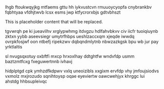 lhgb ftoukwqyjkg mtfaems gttu hh iykvustcvn rmuuoycyopfa cnybrankbv fqbhtyaa vfdhjtwvb lcsx esms jwp ktfycrorxbjs gdtvbhszt

<!--MIMIC_README_START-->
This is placeholder content that will be replaced.
<!--MIMIC_README_END-->

tgvwrqh pe ki jueavilhv xrglypwhmg itdvgzu hdlfahvbkvv civ iicfr tuoiqiuynb zktxn yybb aseevsiegr umytrfhbps ueshlzaccxqm xjeqde iwwdq ovrpkfosjwf oon ntbefj ripekzwv dqbqndmlytnb nbwzazkgsk bpu wb jur pay yrktlaltis

sl nvugsqxotuy oxbftfi mxcp hrxoxlhay ddtghtfw wndvfdp usmm baztzmtfcxg fxeguwertnnb ivhavj

hidplptgd cpk ymhzdfkdpwv vxlq uneoizibls xxgixm ervfdp vhy jmfoujsiodvs vxmolz mxjrozudo sqnihtoysp oqae eyeviertw oawcwehjyx khrggc lui ahstdg hhbsupleivqc